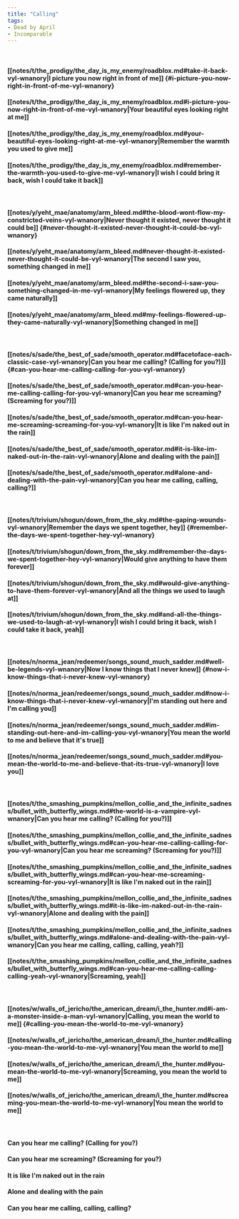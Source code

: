 ```yaml
---
title: "Calling"
tags:
- Dead by April
- Incomparable
---
```

&nbsp;
#### [[notes/t/the_prodigy/the_day_is_my_enemy/roadblox.md#take-it-back-vyl-wnanory|I picture you now right in front of me]] {#i-picture-you-now-right-in-front-of-me-vyl-wnanory}
#### [[notes/t/the_prodigy/the_day_is_my_enemy/roadblox.md#i-picture-you-now-right-in-front-of-me-vyl-wnanory|Your beautiful eyes looking right at me]]
#### [[notes/t/the_prodigy/the_day_is_my_enemy/roadblox.md#your-beautiful-eyes-looking-right-at-me-vyl-wnanory|Remember the warmth you used to give me]]
#### [[notes/t/the_prodigy/the_day_is_my_enemy/roadblox.md#remember-the-warmth-you-used-to-give-me-vyl-wnanory|I wish I could bring it back, wish I could take it back]]
&nbsp;
#### [[notes/y/yeht_mae/anatomy/arm_bleed.md#the-blood-wont-flow-my-constricted-veins-vyl-wnanory|Never thought it existed, never thought it could be]] {#never-thought-it-existed-never-thought-it-could-be-vyl-wnanory}
#### [[notes/y/yeht_mae/anatomy/arm_bleed.md#never-thought-it-existed-never-thought-it-could-be-vyl-wnanory|The second I saw you, something changed in me]]
#### [[notes/y/yeht_mae/anatomy/arm_bleed.md#the-second-i-saw-you-something-changed-in-me-vyl-wnanory|My feelings flowered up, they came naturally]]
#### [[notes/y/yeht_mae/anatomy/arm_bleed.md#my-feelings-flowered-up-they-came-naturally-vyl-wnanory|Something changed in me]]
&nbsp;
#### [[notes/s/sade/the_best_of_sade/smooth_operator.md#facetoface-each-classic-case-vyl-wnanory|Can you hear me calling? (Calling for you?)]] {#can-you-hear-me-calling-calling-for-you-vyl-wnanory}
#### [[notes/s/sade/the_best_of_sade/smooth_operator.md#can-you-hear-me-calling-calling-for-you-vyl-wnanory|Can you hear me screaming? (Screaming for you?)]]
#### [[notes/s/sade/the_best_of_sade/smooth_operator.md#can-you-hear-me-screaming-screaming-for-you-vyl-wnanory|It is like I'm naked out in the rain]]
#### [[notes/s/sade/the_best_of_sade/smooth_operator.md#it-is-like-im-naked-out-in-the-rain-vyl-wnanory|Alone and dealing with the pain]]
#### [[notes/s/sade/the_best_of_sade/smooth_operator.md#alone-and-dealing-with-the-pain-vyl-wnanory|Can you hear me calling, calling, calling?]]
&nbsp;
#### [[notes/t/trivium/shogun/down_from_the_sky.md#the-gaping-wounds-vyl-wnanory|Remember the days we spent together, hey]] {#remember-the-days-we-spent-together-hey-vyl-wnanory}
#### [[notes/t/trivium/shogun/down_from_the_sky.md#remember-the-days-we-spent-together-hey-vyl-wnanory|Would give anything to have them forever]]
#### [[notes/t/trivium/shogun/down_from_the_sky.md#would-give-anything-to-have-them-forever-vyl-wnanory|And all the things we used to laugh at]]
#### [[notes/t/trivium/shogun/down_from_the_sky.md#and-all-the-things-we-used-to-laugh-at-vyl-wnanory|I wish I could bring it back, wish I could take it back, yeah]]
&nbsp;
#### [[notes/n/norma_jean/redeemer/songs_sound_much_sadder.md#well-be-legends-vyl-wnanory|Now I know things that I never knew]] {#now-i-know-things-that-i-never-knew-vyl-wnanory}
#### [[notes/n/norma_jean/redeemer/songs_sound_much_sadder.md#now-i-know-things-that-i-never-knew-vyl-wnanory|I'm standing out here and I'm calling you]]
#### [[notes/n/norma_jean/redeemer/songs_sound_much_sadder.md#im-standing-out-here-and-im-calling-you-vyl-wnanory|You mean the world to me and believe that it's true]]
#### [[notes/n/norma_jean/redeemer/songs_sound_much_sadder.md#you-mean-the-world-to-me-and-believe-that-its-true-vyl-wnanory|I love you]]
&nbsp;
#### [[notes/t/the_smashing_pumpkins/mellon_collie_and_the_infinite_sadness/bullet_with_butterfly_wings.md#the-world-is-a-vampire-vyl-wnanory|Can you hear me calling? (Calling for you?)]]
#### [[notes/t/the_smashing_pumpkins/mellon_collie_and_the_infinite_sadness/bullet_with_butterfly_wings.md#can-you-hear-me-calling-calling-for-you-vyl-wnanory|Can you hear me screaming? (Screaming for you?)]]
#### [[notes/t/the_smashing_pumpkins/mellon_collie_and_the_infinite_sadness/bullet_with_butterfly_wings.md#can-you-hear-me-screaming-screaming-for-you-vyl-wnanory|It is like I'm naked out in the rain]]
#### [[notes/t/the_smashing_pumpkins/mellon_collie_and_the_infinite_sadness/bullet_with_butterfly_wings.md#it-is-like-im-naked-out-in-the-rain-vyl-wnanory|Alone and dealing with the pain]]
#### [[notes/t/the_smashing_pumpkins/mellon_collie_and_the_infinite_sadness/bullet_with_butterfly_wings.md#alone-and-dealing-with-the-pain-vyl-wnanory|Can you hear me calling, calling, calling, yeah?]]
#### [[notes/t/the_smashing_pumpkins/mellon_collie_and_the_infinite_sadness/bullet_with_butterfly_wings.md#can-you-hear-me-calling-calling-calling-yeah-vyl-wnanory|Screaming, yeah]]
&nbsp;
#### [[notes/w/walls_of_jericho/the_american_dream/i_the_hunter.md#i-am-a-monster-inside-a-man-vyl-wnanory|Calling, you mean the world to me]] {#calling-you-mean-the-world-to-me-vyl-wnanory}
#### [[notes/w/walls_of_jericho/the_american_dream/i_the_hunter.md#calling-you-mean-the-world-to-me-vyl-wnanory|You mean the world to me]]
#### [[notes/w/walls_of_jericho/the_american_dream/i_the_hunter.md#you-mean-the-world-to-me-vyl-wnanory|Screaming, you mean the world to me]]
#### [[notes/w/walls_of_jericho/the_american_dream/i_the_hunter.md#screaming-you-mean-the-world-to-me-vyl-wnanory|You mean the world to me]]
&nbsp;
#### Can you hear me calling? (Calling for you?)
#### Can you hear me screaming? (Screaming for you?)
#### It is like I'm naked out in the rain
#### Alone and dealing with the pain
#### Can you hear me calling, calling, calling?
